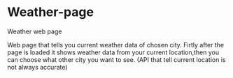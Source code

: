 # Weather-page
Weather web page

Web page that tells you current weather data of chosen city.
Firtly after the page is loaded it shows weather data from your current location,then you can choose what other city you want to see.
(API that tell current location is not always accurate)
